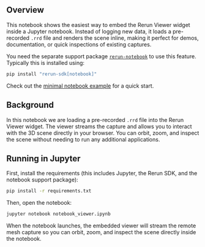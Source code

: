 <!--[metadata]
title = "Notebook: viewer"
tags = ["Notebook", "Widget", "3D"]
thumbnail = "https://static.rerun.io/notebook_viewer_placeholder/0e4e4540ff6f271da663886b5c2f3a1dbd7b3b2f/480w.png"
thumbnail_dimensions = [480, 480]
-->

## Overview

This notebook shows the easiest way to embed the Rerun Viewer widget inside a Jupyter notebook. Instead of logging new data, it loads a pre-recorded `.rrd` file and renders the scene inline, making it perfect for demos, documentation, or quick inspections of existing captures.

You need the separate support package [`rerun-notebook`](https://pypi.org/project/rerun-notebook/) to use this feature. Typically this is installed using:

```bash
pip install "rerun-sdk[notebook]"
```

Check out the [minimal notebook example](https://rerun.io/examples/integrations/notebook) for a quick start.

## Background

In this notebook we are loading a pre-recorded `.rrd` file into the Rerun Viewer widget. The viewer streams the capture and allows you to interact with the 3D scene directly in your browser. You can orbit, zoom, and inspect the scene without needing to run any additional applications.

## Running in Jupyter

First, install the requirements (this includes Jupyter, the Rerun SDK, and the notebook support package):

```bash
pip install -r requirements.txt
```

Then, open the notebook:

```bash
jupyter notebook notebook_viewer.ipynb
```

When the notebook launches, the embedded viewer will stream the remote mesh capture so you can orbit, zoom, and inspect the scene directly inside the notebook.

